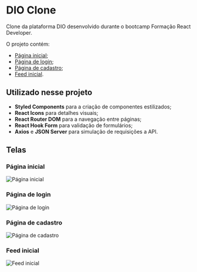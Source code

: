 # DIO Clone

Clone da plataforma DIO desenvolvido durante o bootcamp Formação React Developer.

O projeto contém:

- [Página inicial](#página-inicial);
- [Página de login](#página-de-login);
- [Página de cadastro](#página-de-cadastro);
- [Feed inicial](#feed-inicial).

## Utilizado nesse projeto

- **Styled Components** para a criação de componentes estilizados;
- **React Icons** para detalhes visuais;
- **React Router DOM** para a navegação entre páginas;
- **React Hook Form** para validação de formulários;
- **Axios** e **JSON Server** para simulação de requisições a API.

## Telas

### Página inicial
![Página inicial](https://user-images.githubusercontent.com/56568057/222293131-fe5eebe4-eb0e-4118-b667-740cf01c70e1.png)

### Página de login
![Página de login](https://user-images.githubusercontent.com/56568057/222293145-51ff711e-63a2-478c-bbde-42c414a26caf.png)

### Página de cadastro
![Página de cadastro](https://user-images.githubusercontent.com/56568057/222293156-08b3bad7-a598-49a9-88aa-ee30467e7289.png)

### Feed inicial
![Feed inicial](https://user-images.githubusercontent.com/56568057/222293169-8c55ab2f-0a7a-48c9-9f0e-1ea075167669.png)
